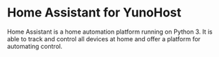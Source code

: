 # Home Assistant for YunoHost

Home Assistant is a home automation platform running on Python 3. It is able to track and control all devices at home and offer a platform for automating control.
